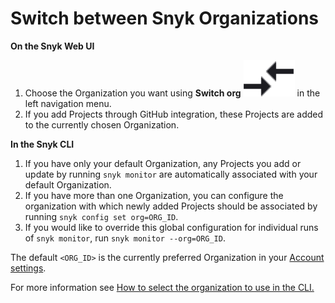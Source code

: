 # Switch between Snyk Organizations

**On the Snyk Web UI**

1. Choose the Organization you want using **Switch org** <img src="../../../.gitbook/assets/compare_arrows (1).png" alt="" data-size="line"> in the left navigation menu.
2. If you add Projects through GitHub integration, these Projects are added to the currently chosen Organization.

**In the Snyk CLI**

1. If you have only your default Organization, any Projects you add or update by running `snyk monitor` are automatically associated with your default Organization.
2. If you have more than one Organization, you can configure the organization with which newly added Projects should be associated by running `snyk config set org=ORG_ID`.
3. If you would like to override this global configuration for individual runs of `snyk monitor`, run `snyk monitor --org=ORG_ID`.

The default `<ORG_ID>` is the currently preferred Organization in your [Account settings](https://app.snyk.io/account).

For more information see [How to select the organization to use in the CLI.](https://docs.snyk.io/snyk-cli/test-for-vulnerabilities/how-to-select-the-organization-to-use-in-the-cli)
